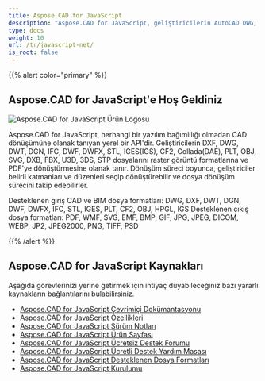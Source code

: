 ```yaml
---
title: Aspose.CAD for JavaScript
description: "Aspose.CAD for JavaScript, geliştiricilerin AutoCAD DWG, DXF, DWT ve diğer CAD ve BIM dosya formatlarını açmasına, okumasına ve işlemesine olanak tanır. Bu formatlar arasında: DGN, DWF, DWFX, IFC, STL, IGES, PLT, CF2, OBJ, HPGL, IGS bulunmaktadır."
type: docs
weight: 10
url: /tr/javascript-net/
is_root: false
---
```


{{% alert color="primary" %}}

## **Aspose.CAD for JavaScript'e Hoş Geldiniz**

![Aspose.CAD for JavaScript Ürün Logosu](/_assets/home_5.png)

Aspose.CAD for JavaScript, herhangi bir yazılım bağımlılığı olmadan CAD dönüşümüne olanak tanıyan yerel bir API'dir. Geliştiricilerin DXF, DWG, DWT, DGN, IFC, DWF, DWFX, STL, IGES(IGS), CF2, Collada(DAE), PLT, OBJ, SVG, DXB, FBX, U3D, 3DS, STP dosyalarını raster görüntü formatlarına ve PDF'ye dönüştürmesine olanak tanır. Dönüşüm süreci boyunca, geliştiriciler belirli katmanları ve düzenleri seçip dönüştürebilir ve dosya dönüşüm sürecini takip edebilirler.

Desteklenen giriş CAD ve BIM dosya formatları: DWG, DXF, DWT, DGN, DWF, DWFX, IFC, STL, IGES, PLT, CF2, OBJ, HPGL, IGS 
Desteklenen çıkış dosya formatları: PDF, WMF, SVG, EMF, BMP, GIF, JPG, JPEG, DICOM, WEBP, JP2, JPEG2000, PNG, TIFF, PSD

{{% /alert %}}

## **Aspose.CAD for JavaScript Kaynakları**

Aşağıda görevlerinizi yerine getirmek için ihtiyaç duyabileceğiniz bazı yararlı kaynakların bağlantılarını bulabilirsiniz.

- [Aspose.CAD for JavaScript Çevrimiçi Dokümantasyonu](/tr/cad/javascript-net/)
- [Aspose.CAD for JavaScript Özellikleri](/tr/cad/javascript-net/features/)
- [Aspose.CAD for JavaScript Sürüm Notları](https://releases.aspose.com/cad/javascript-net/release-notes/)
- [Aspose.CAD for JavaScript Ürün Sayfası](https://products.aspose.com/cad/javascript-net/)
- [Aspose.CAD for JavaScript Ücretsiz Destek Forumu](https://forum.aspose.com/c/cad/19)
- [Aspose.CAD for JavaScript Ücretli Destek Yardım Masası](https://helpdesk.aspose.com/)
- [Aspose.CAD for JavaScript Desteklenen Dosya Formatları](/tr/cad/javascript-net/supported-file-formats/)
- [Aspose.CAD for JavaScript Kurulumu](/tr/cad/javascript-net/installation/)
